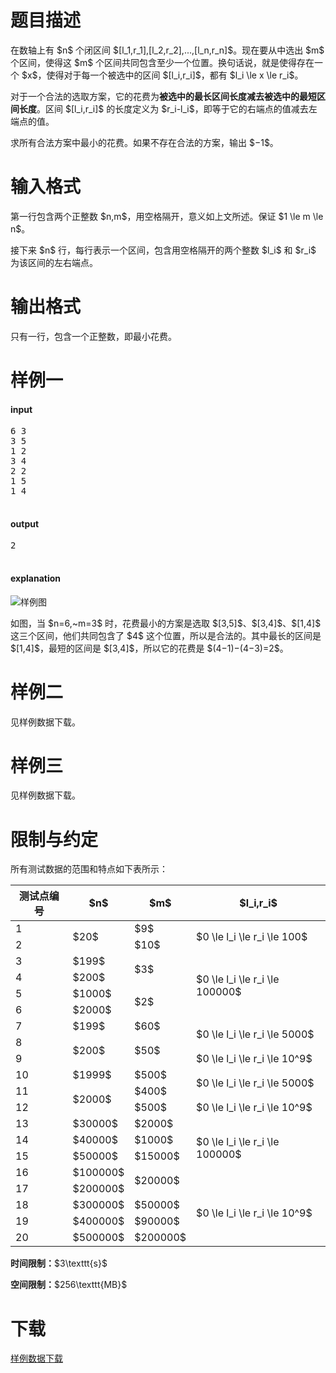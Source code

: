 # 题目描述

<p>在数轴上有 $n$ 个闭区间 $[l_1,r_1],[l_2,r_2],...,[l_n,r_n]$。现在要从中选出 $m$ 个区间，使得这 $m$ 个区间共同包含至少一个位置。换句话说，就是使得存在一个 $x$，使得对于每一个被选中的区间 $[l_i,r_i]$，都有 $l_i \le x \le r_i$。</p>
<p>对于一个合法的选取方案，它的花费为<strong>被选中的最长区间长度减去被选中的最短区间长度</strong>。区间 $[l_i,r_i]$ 的长度定义为 $r_i-l_i$，即等于它的右端点的值减去左端点的值。</p>
<p>求所有合法方案中最小的花费。如果不存在合法的方案，输出 $−1$。</p>

# 输入格式


<p>第一行包含两个正整数 $n,m$，用空格隔开，意义如上文所述。保证 $1 \le m \le n$。</p>
<p>接下来 $n$ 行，每行表示一个区间，包含用空格隔开的两个整数 $l_i$ 和 $r_i$ 为该区间的左右端点。</p>

# 输出格式


<p>只有一行，包含一个正整数，即最小花费。</p>

# 样例一


<h4>input</h4>
<pre>6 3
3 5
1 2
3 4
2 2
1 5
1 4

</pre>

<h4>output</h4>
<pre>2

</pre>

<h4>explanation</h4>
<p><img class="img-responsive center-block" src="//img.uoj.ac/problem/222/seg.png" alt="样例图"/></p>
<p>如图，当 $n=6,~m=3$ 时，花费最小的方案是选取 $[3,5]$、$[3,4]$、$[1,4]$ 这三个区间，他们共同包含了 $4$ 这个位置，所以是合法的。其中最长的区间是 $[1,4]$，最短的区间是 $[3,4]$，所以它的花费是 $(4−1)−(4−3)=2$。</p>

# 样例二


<p>见样例数据下载。</p>

# 样例三


<p>见样例数据下载。</p>

# 限制与约定


<p>所有测试数据的范围和特点如下表所示：</p>
<div class="table-responsive">
<table class="table table-bordered table-text-center table-vertical-middle"><thead><tr><th>测试点编号</th>
<th>$n$</th>
<th>$m$</th>
<th>$l_i,r_i$</th>
</tr></thead><tbody><tr><td>1</td><td rowspan="2">$20$</td><td>$9$</td><td rowspan="2">$0 \le l_i \le r_i \le 100$</td></tr><tr><td>2</td><td>$10$</td>
</tr><tr><td>3</td><td>$199$</td><td rowspan="2">$3$</td><td rowspan="4">$0 \le l_i \le r_i \le 100000$</td></tr><tr><td>4</td><td>$200$</td></tr><tr><td>5</td><td>$1000$</td><td rowspan="2">$2$</td></tr><tr><td>6</td><td>$2000$</td></tr><tr><td>7</td><td>$199$</td><td>$60$</td><td rowspan="2">$0 \le l_i \le r_i \le 5000$</td></tr><tr><td>8</td><td rowspan="2">$200$</td><td rowspan="2">$50$</td></tr><tr><td>9</td><td>$0 \le l_i \le r_i \le 10^9$</td></tr><tr><td>10</td><td>$1999$</td><td>$500$</td><td rowspan="2">$0 \le l_i \le r_i \le 5000$</td></tr><tr><td>11</td><td rowspan="2">$2000$</td><td>$400$</td></tr><tr><td>12</td><td>$500$</td><td>$0 \le l_i \le r_i \le 10^9$</td></tr><tr><td>13</td><td>$30000$</td><td>$2000$</td><td rowspan="4">$0 \le l_i \le r_i \le 100000$</td></tr><tr><td>14</td><td>$40000$</td><td>$1000$</td></tr><tr><td>15</td><td>$50000$</td><td>$15000$</td></tr><tr><td>16</td><td>$100000$</td><td rowspan="2">$20000$</td></tr><tr><td>17</td><td>$200000$</td><td rowspan="4">$0 \le l_i \le r_i \le 10^9$</td></tr><tr><td>18</td><td>$300000$</td><td>$50000$</td></tr><tr><td>19</td><td>$400000$</td><td>$90000$</td></tr><tr><td>20</td><td>$500000$</td><td>$200000$</td></tr></tbody></table></div>


<p><strong>时间限制：</strong>$3\texttt{s}$</p>
<p><strong>空间限制：</strong>$256\texttt{MB}$</p>

# 下载


<p><a href="/download.php?type=problem&amp;id=222">样例数据下载</a></p>
